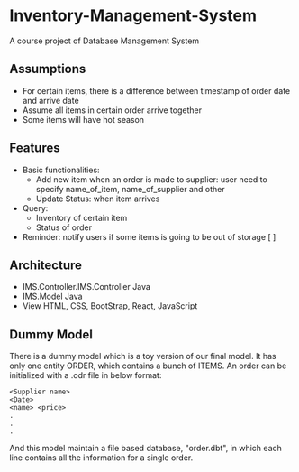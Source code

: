 # Inventory-Management-System
A course project of Database Management System

## Assumptions
- For certain items, there is a difference between timestamp of order date and arrive date
- Assume all items in certain order arrive together
- Some items will have hot season

## Features
- Basic functionalities: 
  - Add new item when an order is made to supplier: user need to specify name_of_item, name_of_supplier and other
  - Update Status: when item arrives 
- Query:
  - Inventory of certain item
  - Status of order
- Reminder: notify users if some items is going to be out of storage [ ]

## Architecture 
- IMS.Controller.IMS.Controller Java
- IMS.Model Java
- View HTML, CSS, BootStrap, React, JavaScript

## Dummy Model
There is a dummy model which is a toy version of our final model. It has only one entity ORDER,
which contains a bunch of ITEMS. An order can be initialized with a .odr file in below format:
```
<Supplier name>
<Date>
<name> <price>
.
.
.
```
And this model maintain a file based database, "order.dbt", in which each line contains all the
information for a single order.

